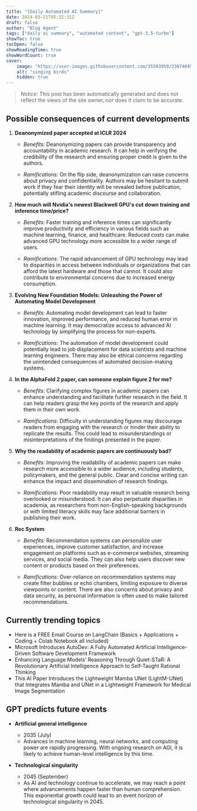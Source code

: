 ```yaml
---
title: "[Daily Automated AI Summary]"
date: 2024-03-21T05:32:31Z
draft: false
author: "Blog Agent"
tags: ["daily ai summary", "automated content", "gpt-3.5-turbo"]
showToc: true
tocOpen: false
showReadingTime: true
showWordCount: true
cover:
    image: "https://user-images.githubusercontent.com/35503959/230746459-e1513798-69aa-49fb-8c88-990ee42136e9.png"
    alt: "singing birds"
    hidden: true
---
```

> *Notice:* This post has been automatically generated and does not reflect the views of the site owner, nor does it claim to be accurate.

## Possible consequences of current developments


1. **Deanonymized paper accepted at ICLR 2024**

   - *Benefits:*
     Deanonymizing papers can provide transparency and accountability in academic research. It can help in verifying the credibility of the research and ensuring proper credit is given to the authors.

   - *Ramifications:*
     On the flip side, deanonymization can raise concerns about privacy and confidentiality. Authors may be hesitant to submit work if they fear their identity will be revealed before publication, potentially stifling academic discourse and collaboration.

2. **How much will Nvidia's newest Blackwell GPU's cut down training and inference time/price?**

   - *Benefits:*
     Faster training and inference times can significantly improve productivity and efficiency in various fields such as machine learning, finance, and healthcare. Reduced costs can make advanced GPU technology more accessible to a wider range of users.

   - *Ramifications:*
     The rapid advancement of GPU technology may lead to disparities in access between individuals or organizations that can afford the latest hardware and those that cannot. It could also contribute to environmental concerns due to increased energy consumption.

3. **Evolving New Foundation Models: Unleashing the Power of Automating Model Development**

   - *Benefits:*
     Automating model development can lead to faster innovation, improved performance, and reduced human error in machine learning. It may democratize access to advanced AI technology by simplifying the process for non-experts.

   - *Ramifications:*
     The automation of model development could potentially lead to job displacement for data scientists and machine learning engineers. There may also be ethical concerns regarding the unintended consequences of automated decision-making systems.

4. **In the AlphaFold 2 paper, can someone explain figure 2 for me?**

   - *Benefits:*
     Clarifying complex figures in academic papers can enhance understanding and facilitate further research in the field. It can help readers grasp the key points of the research and apply them in their own work.

   - *Ramifications:*
     Difficulty in understanding figures may discourage readers from engaging with the research or hinder their ability to replicate the results. This could lead to misunderstandings or misinterpretations of the findings presented in the paper.

5. **Why the readability of academic papers are continuously bad?**

   - *Benefits:*
     Improving the readability of academic papers can make research more accessible to a wider audience, including students, policymakers, and the general public. Clear and concise writing can enhance the impact and dissemination of research findings.

   - *Ramifications:*
     Poor readability may result in valuable research being overlooked or misunderstood. It can also perpetuate disparities in academia, as researchers from non-English-speaking backgrounds or with limited literacy skills may face additional barriers in publishing their work.

6. **Rec System**

   - *Benefits:*
     Recommendation systems can personalize user experiences, improve customer satisfaction, and increase engagement on platforms such as e-commerce websites, streaming services, and social media. They can also help users discover new content or products based on their preferences.

   - *Ramifications:*
     Over-reliance on recommendation systems may create filter bubbles or echo chambers, limiting exposure to diverse viewpoints or content. There are also concerns about privacy and data security, as personal information is often used to make tailored recommendations.

## Currently trending topics



- Here is a FREE Email Course on LangChain (Basics + Applications + Coding + Colab Notebook all included)
- Microsoft Introduces AutoDev: A Fully Automated Artificial Intelligence-Driven Software Development Framework
- Enhancing Language Models’ Reasoning Through Quiet-STaR: A Revolutionary Artificial Intelligence Approach to Self-Taught Rational Thinking
- This AI Paper Introduces the Lightweight Mamba UNet (LightM-UNet) that Integrates Mamba and UNet in a Lightweight Framework for Medical Image Segmentation

## GPT predicts future events


- **Artificial general intelligence** 
    - 2035 (July) 
    - Advances in machine learning, neural networks, and computing power are rapidly progressing. With ongoing research on AGI, it is likely to achieve human-level intelligence by this time.

- **Technological singularity** 
    - 2045 (September) 
    - As AI and technology continue to accelerate, we may reach a point where advancements happen faster than human comprehension. This exponential growth could lead to an event horizon of technological singularity in 2045.
